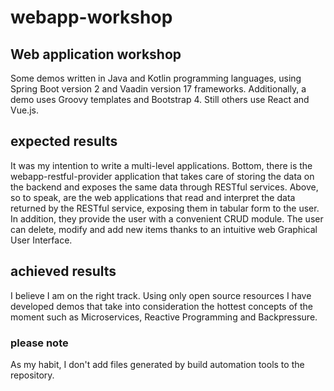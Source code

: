 # webapp-workshop

## Web application workshop

Some demos written in Java and Kotlin programming languages, using Spring Boot version 2 and Vaadin version 17 frameworks.
Additionally, a demo uses Groovy templates and Bootstrap 4.
Still others use React and Vue.js.

## expected results
It was my intention to write a multi-level applications.
Bottom, there is the webapp-restful-provider application that takes care of storing the data on the backend and exposes the same data through RESTful services.
Above, so to speak, are the web applications that read and interpret the data returned by the RESTful service, exposing them in tabular form to the user.
In addition, they provide the user with a convenient CRUD module.
The user can delete, modify and add new items thanks to an intuitive web Graphical User Interface.

## achieved results
I believe I am on the right track.
Using only open source resources I have developed demos that take into consideration the hottest concepts of the moment such as Microservices, Reactive Programming and Backpressure.

### please note
As my habit, I don't add files generated by build automation tools to the repository.
